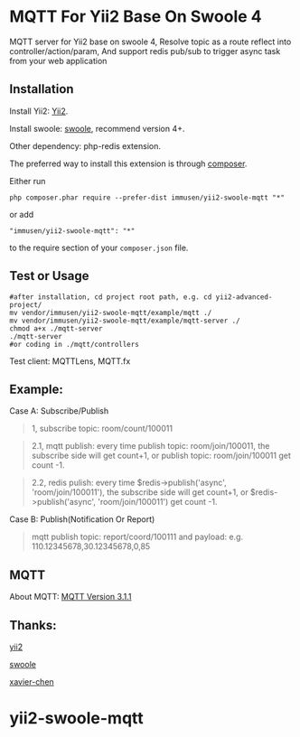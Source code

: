 MQTT For Yii2 Base On Swoole 4
==============================
MQTT server for Yii2 base on swoole 4,  Resolve topic as a route reflect into controller/action/param, And support redis pub/sub to trigger async task from your web application

Installation
------------
Install Yii2: [Yii2](https://www.yiiframework.com).

Install swoole: [swoole](https://www.swoole.com), recommend version 4+.

Other dependency: php-redis extension.

The preferred way to install this extension is through [composer](http://getcomposer.org/download/).

Either run

```
php composer.phar require --prefer-dist immusen/yii2-swoole-mqtt "*"
```

or add

```
"immusen/yii2-swoole-mqtt": "*"
```

to the require section of your `composer.json` file.


Test or Usage
-------------

```
#after installation, cd project root path, e.g. cd yii2-advanced-project/
mv vendor/immusen/yii2-swoole-mqtt/example/mqtt ./
mv vendor/immusen/yii2-swoole-mqtt/example/mqtt-server ./
chmod a+x ./mqtt-server
./mqtt-server
#or coding in ./mqtt/controllers
```

Test client: MQTTLens, MQTT.fx

Example:
--------
Case A: Subscribe/Publish

> 1, subscribe topic: room/count/100011

> 2.1, mqtt publish: every time publish topic: room/join/100011, the subscribe side will get count+1, or publish topic: room/join/100011 get count -1.

> 2.2, redis pulish: every time $redis->publish('async', 'room/join/100011'), the subscribe side will get count+1, or $redis->publish('async', 'room/join/100011') get count -1.

Case B: Publish(Notification Or Report)

> mqtt publish topic: report/coord/100111 and payload: e.g. 110.12345678,30.12345678,0,85

MQTT
----

About MQTT: [MQTT Version 3.1.1](http://docs.oasis-open.org/mqtt/mqtt/v3.1.1/mqtt-v3.1.1.html)

Thanks:
------

[yii2](https://github.com/yiisoft/yii2)

[swoole](https://github.com/swoole/swoole-src)

[xavier-chen](https://github.com/xavier-chen/swoole_mqtt_php)


# yii2-swoole-mqtt
